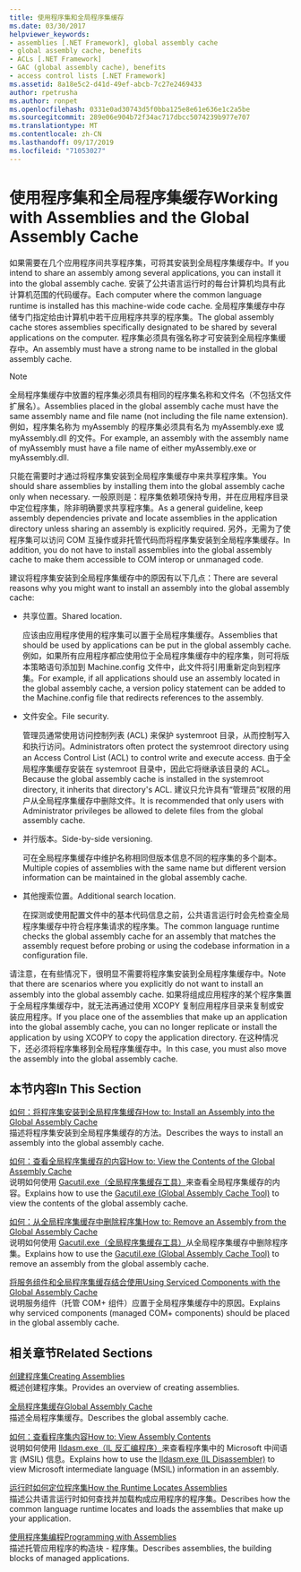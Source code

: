 ```yaml
---
title: 使用程序集和全局程序集缓存
ms.date: 03/30/2017
helpviewer_keywords:
- assemblies [.NET Framework], global assembly cache
- global assembly cache, benefits
- ACLs [.NET Framework]
- GAC (global assembly cache), benefits
- access control lists [.NET Framework]
ms.assetid: 8a18e5c2-d41d-49ef-abcb-7c27e2469433
author: rpetrusha
ms.author: ronpet
ms.openlocfilehash: 0331e0ad30743d5f0bba125e8e61e636e1c2a5be
ms.sourcegitcommit: 289e06e904b72f34ac717dbcc5074239b977e707
ms.translationtype: MT
ms.contentlocale: zh-CN
ms.lasthandoff: 09/17/2019
ms.locfileid: "71053027"
---
```

# <a name="working-with-assemblies-and-the-global-assembly-cache"></a><span data-ttu-id="a2692-102">使用程序集和全局程序集缓存</span><span class="sxs-lookup"><span data-stu-id="a2692-102">Working with Assemblies and the Global Assembly Cache</span></span>

<span data-ttu-id="a2692-103">如果需要在几个应用程序间共享程序集，可将其安装到全局程序集缓存中。</span><span class="sxs-lookup"><span data-stu-id="a2692-103">If you intend to share an assembly among several applications, you can install it into the global assembly cache.</span></span> <span data-ttu-id="a2692-104">安装了公共语言运行时的每台计算机均具有此计算机范围的代码缓存。</span><span class="sxs-lookup"><span data-stu-id="a2692-104">Each computer where the common language runtime is installed has this machine-wide code cache.</span></span> <span data-ttu-id="a2692-105">全局程序集缓存中存储专门指定给由计算机中若干应用程序共享的程序集。</span><span class="sxs-lookup"><span data-stu-id="a2692-105">The global assembly cache stores assemblies specifically designated to be shared by several applications on the computer.</span></span> <span data-ttu-id="a2692-106">程序集必须具有强名称才可安装到全局程序集缓存中。</span><span class="sxs-lookup"><span data-stu-id="a2692-106">An assembly must have a strong name to be installed in the global assembly cache.</span></span>  
  
> [!NOTE]
> <span data-ttu-id="a2692-107">全局程序集缓存中放置的程序集必须具有相同的程序集名称和文件名（不包括文件扩展名）。</span><span class="sxs-lookup"><span data-stu-id="a2692-107">Assemblies placed in the global assembly cache must have the same assembly name and file name (not including the file name extension).</span></span> <span data-ttu-id="a2692-108">例如，程序集名称为 myAssembly 的程序集必须具有名为 myAssembly.exe 或 myAssembly.dll 的文件。</span><span class="sxs-lookup"><span data-stu-id="a2692-108">For example, an assembly with the assembly name of myAssembly must have a file name of either myAssembly.exe or myAssembly.dll.</span></span>  
  
<span data-ttu-id="a2692-109">只能在需要时才通过将程序集安装到全局程序集缓存中来共享程序集。</span><span class="sxs-lookup"><span data-stu-id="a2692-109">You should share assemblies by installing them into the global assembly cache only when necessary.</span></span> <span data-ttu-id="a2692-110">一般原则是：程序集依赖项保持专用，并在应用程序目录中定位程序集，除非明确要求共享程序集。</span><span class="sxs-lookup"><span data-stu-id="a2692-110">As a general guideline, keep assembly dependencies private and locate assemblies in the application directory unless sharing an assembly is explicitly required.</span></span> <span data-ttu-id="a2692-111">另外，无需为了使程序集可以访问 COM 互操作或非托管代码而将程序集安装到全局程序集缓存。</span><span class="sxs-lookup"><span data-stu-id="a2692-111">In addition, you do not have to install assemblies into the global assembly cache to make them accessible to COM interop or unmanaged code.</span></span>  
  
<span data-ttu-id="a2692-112">建议将程序集安装到全局程序集缓存中的原因有以下几点：</span><span class="sxs-lookup"><span data-stu-id="a2692-112">There are several reasons why you might want to install an assembly into the global assembly cache:</span></span>  
  
- <span data-ttu-id="a2692-113">共享位置。</span><span class="sxs-lookup"><span data-stu-id="a2692-113">Shared location.</span></span>  
  
     <span data-ttu-id="a2692-114">应该由应用程序使用的程序集可以置于全局程序集缓存。</span><span class="sxs-lookup"><span data-stu-id="a2692-114">Assemblies that should be used by applications can be put in the global assembly cache.</span></span> <span data-ttu-id="a2692-115">例如，如果所有应用程序都应使用位于全局程序集缓存中的程序集，则可将版本策略语句添加到 Machine.config 文件中，此文件将引用重新定向到程序集。</span><span class="sxs-lookup"><span data-stu-id="a2692-115">For example, if all applications should use an assembly located in the global assembly cache, a version policy statement can be added to the Machine.config file that redirects references to the assembly.</span></span>  
  
- <span data-ttu-id="a2692-116">文件安全。</span><span class="sxs-lookup"><span data-stu-id="a2692-116">File security.</span></span>  
  
     <span data-ttu-id="a2692-117">管理员通常使用访问控制列表 (ACL) 来保护 systemroot 目录，从而控制写入和执行访问。</span><span class="sxs-lookup"><span data-stu-id="a2692-117">Administrators often protect the systemroot directory using an Access Control List (ACL) to control write and execute access.</span></span> <span data-ttu-id="a2692-118">由于全局程序集缓存安装在 systemroot 目录中，因此它将继承该目录的 ACL。</span><span class="sxs-lookup"><span data-stu-id="a2692-118">Because the global assembly cache is installed in the systemroot directory, it inherits that directory's ACL.</span></span> <span data-ttu-id="a2692-119">建议只允许具有“管理员”权限的用户从全局程序集缓存中删除文件。</span><span class="sxs-lookup"><span data-stu-id="a2692-119">It is recommended that only users with Administrator privileges be allowed to delete files from the global assembly cache.</span></span>  
  
- <span data-ttu-id="a2692-120">并行版本。</span><span class="sxs-lookup"><span data-stu-id="a2692-120">Side-by-side versioning.</span></span>  
  
     <span data-ttu-id="a2692-121">可在全局程序集缓存中维护名称相同但版本信息不同的程序集的多个副本。</span><span class="sxs-lookup"><span data-stu-id="a2692-121">Multiple copies of assemblies with the same name but different version information can be maintained in the global assembly cache.</span></span>  
  
- <span data-ttu-id="a2692-122">其他搜索位置。</span><span class="sxs-lookup"><span data-stu-id="a2692-122">Additional search location.</span></span>  
  
     <span data-ttu-id="a2692-123">在探测或使用配置文件中的基本代码信息之前，公共语言运行时会先检查全局程序集缓存中符合程序集请求的程序集。</span><span class="sxs-lookup"><span data-stu-id="a2692-123">The common language runtime checks the global assembly cache for an assembly that matches the assembly request before probing or using the codebase information in a configuration file.</span></span>  
  
 <span data-ttu-id="a2692-124">请注意，在有些情况下，很明显不需要将程序集安装到全局程序集缓存中。</span><span class="sxs-lookup"><span data-stu-id="a2692-124">Note that there are scenarios where you explicitly do not want to install an assembly into the global assembly cache.</span></span> <span data-ttu-id="a2692-125">如果将组成应用程序的某个程序集置于全局程序集缓存中，就无法再通过使用 XCOPY 复制应用程序目录来复制或安装应用程序。</span><span class="sxs-lookup"><span data-stu-id="a2692-125">If you place one of the assemblies that make up an application into the global assembly cache, you can no longer replicate or install the application by using XCOPY to copy the application directory.</span></span> <span data-ttu-id="a2692-126">在这种情况下，还必须将程序集移到全局程序集缓存中。</span><span class="sxs-lookup"><span data-stu-id="a2692-126">In this case, you must also move the assembly into the global assembly cache.</span></span>  
  
## <a name="in-this-section"></a><span data-ttu-id="a2692-127">本节内容</span><span class="sxs-lookup"><span data-stu-id="a2692-127">In This Section</span></span>  
[<span data-ttu-id="a2692-128">如何：将程序集安装到全局程序集缓存</span><span class="sxs-lookup"><span data-stu-id="a2692-128">How to: Install an Assembly into the Global Assembly Cache</span></span>](install-assembly-into-gac.md)  
<span data-ttu-id="a2692-129">描述将程序集安装到全局程序集缓存的方法。</span><span class="sxs-lookup"><span data-stu-id="a2692-129">Describes the ways to install an assembly into the global assembly cache.</span></span>  
  
[<span data-ttu-id="a2692-130">如何：查看全局程序集缓存的内容</span><span class="sxs-lookup"><span data-stu-id="a2692-130">How to: View the Contents of the Global Assembly Cache</span></span>](how-to-view-the-contents-of-the-gac.md)  
<span data-ttu-id="a2692-131">说明如何使用 [Gacutil.exe（全局程序集缓存工具）](../tools/gacutil-exe-gac-tool.md)来查看全局程序集缓存的内容。</span><span class="sxs-lookup"><span data-stu-id="a2692-131">Explains how to use the [Gacutil.exe (Global Assembly Cache Tool)](../tools/gacutil-exe-gac-tool.md) to view the contents of the global assembly cache.</span></span>  
  
[<span data-ttu-id="a2692-132">如何：从全局程序集缓存中删除程序集</span><span class="sxs-lookup"><span data-stu-id="a2692-132">How to: Remove an Assembly from the Global Assembly Cache</span></span>](how-to-remove-an-assembly-from-the-gac.md)  
<span data-ttu-id="a2692-133">说明如何使用 [Gacutil.exe（全局程序集缓存工具）](../tools/gacutil-exe-gac-tool.md)从全局程序集缓存中删除程序集。</span><span class="sxs-lookup"><span data-stu-id="a2692-133">Explains how to use the [Gacutil.exe (Global Assembly Cache Tool)](../tools/gacutil-exe-gac-tool.md) to remove an assembly from the global assembly cache.</span></span>  
  
[<span data-ttu-id="a2692-134">将服务组件和全局程序集缓存结合使用</span><span class="sxs-lookup"><span data-stu-id="a2692-134">Using Serviced Components with the Global Assembly Cache</span></span>](use-serviced-components-with-the-gac.md)  
<span data-ttu-id="a2692-135">说明服务组件（托管 COM+ 组件）应置于全局程序集缓存中的原因。</span><span class="sxs-lookup"><span data-stu-id="a2692-135">Explains why serviced components (managed COM+ components) should be placed in the global assembly cache.</span></span>  
  
## <a name="related-sections"></a><span data-ttu-id="a2692-136">相关章节</span><span class="sxs-lookup"><span data-stu-id="a2692-136">Related Sections</span></span>  

[<span data-ttu-id="a2692-137">创建程序集</span><span class="sxs-lookup"><span data-stu-id="a2692-137">Creating Assemblies</span></span>](../../standard/assembly/create.md)  
<span data-ttu-id="a2692-138">概述创建程序集。</span><span class="sxs-lookup"><span data-stu-id="a2692-138">Provides an overview of creating assemblies.</span></span>  
  
[<span data-ttu-id="a2692-139">全局程序集缓存</span><span class="sxs-lookup"><span data-stu-id="a2692-139">Global Assembly Cache</span></span>](gac.md)  
<span data-ttu-id="a2692-140">描述全局程序集缓存。</span><span class="sxs-lookup"><span data-stu-id="a2692-140">Describes the global assembly cache.</span></span>  
  
[<span data-ttu-id="a2692-141">如何：查看程序集内容</span><span class="sxs-lookup"><span data-stu-id="a2692-141">How to: View Assembly Contents</span></span>](../../standard/assembly/view-contents.md)  
<span data-ttu-id="a2692-142">说明如何使用 [Ildasm.exe（IL 反汇编程序）](../tools/ildasm-exe-il-disassembler.md)来查看程序集中的 Microsoft 中间语言 (MSIL) 信息。</span><span class="sxs-lookup"><span data-stu-id="a2692-142">Explains how to use the [Ildasm.exe (IL Disassembler)](../tools/ildasm-exe-il-disassembler.md) to view Microsoft intermediate language (MSIL) information in an assembly.</span></span>  
  
[<span data-ttu-id="a2692-143">运行时如何定位程序集</span><span class="sxs-lookup"><span data-stu-id="a2692-143">How the Runtime Locates Assemblies</span></span>](../deployment/how-the-runtime-locates-assemblies.md)  
<span data-ttu-id="a2692-144">描述公共语言运行时如何查找并加载构成应用程序的程序集。</span><span class="sxs-lookup"><span data-stu-id="a2692-144">Describes how the common language runtime locates and loads the assemblies that make up your application.</span></span>  
  
[<span data-ttu-id="a2692-145">使用程序集编程</span><span class="sxs-lookup"><span data-stu-id="a2692-145">Programming with Assemblies</span></span>](../../standard/assembly/program.md)  
<span data-ttu-id="a2692-146">描述托管应用程序的构造块 - 程序集。</span><span class="sxs-lookup"><span data-stu-id="a2692-146">Describes assemblies, the building blocks of managed applications.</span></span>
